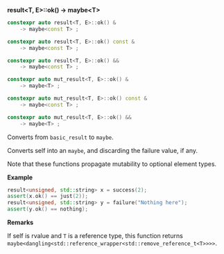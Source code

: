 **result&lt;T, E&gt;::ok() -> maybe&lt;T&gt;**

```cpp
constexpr auto result<T, E>::ok() &
    -> maybe<const T> ;

constexpr auto result<T, E>::ok() const &
    -> maybe<const T> ;

constexpr auto result<T, E>::ok() &&
    -> maybe<const T> ;

constexpr auto mut_result<T, E>::ok() &
    -> maybe<T> ;

constexpr auto mut_result<T, E>::ok() const &
    -> maybe<const T> ;

constexpr auto mut_result<T, E>::ok() &&
    -> maybe<T> ;
```

Converts from `basic_result` to `maybe`.

Converts self into an `maybe`, and discarding the failure value, if any.

Note that these functions propagate mutability to optional element types.

**Example**

```cpp
result<unsigned, std::string> x = success(2);
assert(x.ok() == just(2));
result<unsigned, std::string> y = failure("Nothing here");
assert(y.ok() == nothing);
```

**Remarks**

If self is rvalue and `T` is a reference type,
this function returns `maybe<dangling<std::reference_wrapper<std::remove_reference_t<T>>>>`.
